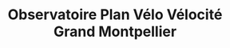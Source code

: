 ---
imageUrl: https://cyclopolis.lavilleavelo.org/partenaires/Cyclopolis_Montpellier_small.png
title: Observatoire Plan Vélo Vélocité Grand Montpellier
description: La première adaptation officielle de Cyclopolis de l'association Vélocité pour suivre l'avancement des Vélolignes, le réseau vélo sécurisé montpelliérain.
city: Montpellier
link: https://observatoire.velocite-montpellier.fr/
index: 2
---